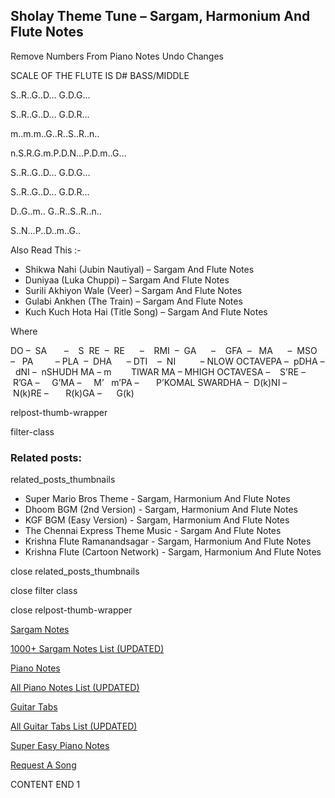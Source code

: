
## Sholay Theme Tune – Sargam, Harmonium And Flute Notes

Remove Numbers From Piano Notes
Undo Changes

SCALE OF THE FLUTE IS D# BASS/MIDDLE

S..R..G..D… G.D.G…

S..R..G..D… G.D.R…

m..m.m..G..R..S..R..n..

n.S.R.G.m.P.D.N…P.D.m..G…

S..R..G..D… G.D.G…

S..R..G..D… G.D.R…

D..G..m.. G..R..S..R..n..

S..N…P..D..m..G..



Also Read This :-



* Shikwa Nahi (Jubin Nautiyal) – Sargam And Flute Notes
* Duniyaa (Luka Chuppi) – Sargam And Flute Notes
* Surili Akhiyon Wale (Veer) – Sargam And Flute Notes
* Gulabi Ankhen (The Train) – Sargam And Flute Notes
* Kuch Kuch Hota Hai (Title Song) – Sargam And Flute Notes

Where



DO –  SA       –    S  RE  –  RE      –    RMI  –  GA      –    GFA  –   MA      –  MSO  –   PA         – PLA  –  DHA      – DTI    –  NI          – NLOW OCTAVEPA –  pDHA –  dNI –  nSHUDH MA – m        TIWAR MA – MHIGH OCTAVESA –    S’RE –     R’GA –     G’MA –     M’   m’PA –       P’KOMAL SWARDHA –  D(k)NI –       N(k)RE –       R(k)GA –      G(k)



relpost-thumb-wrapper

filter-class

### Related posts:

related_posts_thumbnails

* Super Mario Bros Theme - Sargam, Harmonium And Flute Notes
* Dhoom BGM (2nd Version) - Sargam, Harmonium And Flute Notes
* KGF BGM (Easy Version) - Sargam, Harmonium And Flute Notes
* The Chennai Express Theme Music - Sargam And Flute Notes
* Krishna Flute Ramanandsagar - Sargam, Harmonium And Flute Notes
* Krishna Flute (Cartoon Network) - Sargam, Harmonium And Flute Notes

close related_posts_thumbnails

close filter class

close relpost-thumb-wrapper

[Sargam Notes](https://www.notationsworld.com/sargam-notes.html)

[1000+ Sargam Notes List (UPDATED)](https://www.notationsworld.com/all-songs-list-sargam-notes.html)

[Piano Notes](https://www.notationsworld.com/piano-notes.html)

[All Piano Notes List (UPDATED)](https://www.notationsworld.com/all-songs-list-piano-notes.html)

[Guitar Tabs](https://www.notationsworld.com/guitar-tabs.html)

[All Guitar Tabs List (UPDATED)](https://www.notationsworld.com/all-songs-list-guitar-tabs.html)

[Super Easy Piano Notes](https://studywall.in/)

[Request A Song](https://www.notationsworld.com/request-a-song.html)

CONTENT END 1

